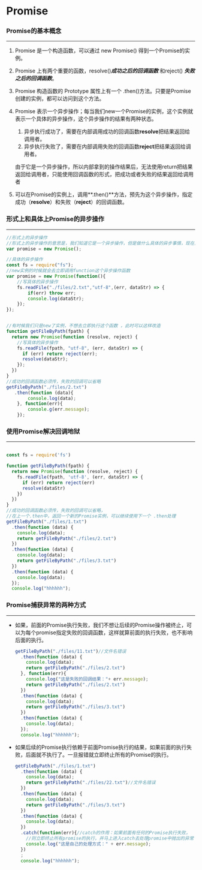 #   Promise

### Promise的基本概念

----

1. Promise 是一个构造函数，可以通过 new Promise() 得到一个Promise的实例。

2. Promise 上有两个重要的函数，resolve()***成功之后的回调函数*** 和reject() ***失败之后的回调函数***。

3. Promise 构造函数的 Prototype 属性上有一个 .then()方法。只要是Promise创建的实例，都可以访问到这个方法。

4. Promise 表示一个异步操作；每当我们new一个Promise的实例，这个实例就表示一个具体的异步操作，这个异步操作的结果有两种状态。

   1. 异步执行成功了，需要在内部调用成功的回调函数**resolve**把结果返回给调用者。
   2. 异步执行失败了，需要在内部调用失败的回调函数**reject**把结果返回给调用者。

   由于它是一个异步操作，所以内部拿到的操作结果后，无法使用return把结果返回给调用者，只能使用回调函数的形式，把成功或者失败的结果返回给调用者

5. 可以在Promise的实例上，调用**.then()**方法，预先为这个异步操作，指定成功（**resolve**）和失败（**reject**）的回调函数。

### 形式上和具体上Promise的异步操作

---

```javascript
//形式上的异步操作
//形式上的异步操作的意思是，我们知道它是一个异步操作，但是做什么具体的异步事情，现在尚不清楚
var promise = new Promise();
```



````javascript
//具体的异步操作
const fs = require("fs");
//new实例的时候就会去立即调用function这个异步操作函数
var promise = new Promise(function(){
    //写具体的异步操作
    fs.readFile("./files/2.txt","utf-8",(err, dataStr) => {
        if(err) throw err;
        console.log(dataStr);
    });
});


//有时候我们只是new了实例，不想去立即执行这个函数 ，此时可以这样改造
function getFileByPath(fpath) {
  return new Promise(function (resolve, reject) {
    //写具体的异步操作
    fs.readFile(fpath, "utf-8", (err, dataStr) => {
      if (err) return reject(err);
      resolve(dataStr);
    });
  })
}
//成功的回调函数必须传，失败的回调可以省略
getFileByPath("./files/2.txt")
   .then(function (data){
        console.log(data);
    }, function(err){
        console.g(err.message);
    });

````

### 使用Promise解决回调地狱

---

```javascript

const fs = require('fs')

function getFileByPath(fpath) {
  return new Promise(function (resolve, reject) {
    fs.readFile(fpath, 'utf-8', (err, dataStr) => {
      if (err) return reject(err)
      resolve(dataStr)
    })
  })
}
//成功的回调函数必须传，失败的回调可以省略，
//在上一个.then中，返回一个新的Promise实例，可以继续使用下一个 .then处理
getFileByPath("./files/1.txt")
  .then(function (data) {
    console.log(data);
    return getFileByPath("./files/2.txt")
  })
  .then(function (data) {
    console.log(data);
    return getFileByPath("./files/3.txt")
  })
  .then(function (data) {
    console.log(data);
  });
  console.log("hhhhhh");
```

### Promise捕获异常的两种方式

---

+ 如果，前面的Promise执行失败，我们不想让后续的Promise操作被终止，可以为每个promise指定失败的回调函数，这样就算前面的执行失败，也不影响后面的执行。

  ```javascript
  getFileByPath("./files/11.txt")//文件名错误
    .then(function (data) {
      console.log(data);
      return getFileByPath("./files/2.txt")
    }, function(err){
      console.log("这是失败的回调结果："+ err.message);
      return getFileByPath("./files/2.txt")
    })
    .then(function (data) {
      console.log(data);
      return getFileByPath("./files/3.txt")
    })
    .then(function (data) {
      console.log(data);
    });
    console.log("hhhhhh");
  ```

+ 如果后续的Promise执行依赖于前面Promise执行的结果，如果前面的执行失败，后面就不执行了。一旦报错就立即终止所有的Promise的执行。

  ```javascript
  getFileByPath("./files/1.txt")
    .then(function (data) {
      console.log(data);
      return getFileByPath("./files/22.txt")//文件名错误
    })
    .then(function (data) {
      console.log(data);
      return getFileByPath("./files/3.txt")
    })
    .then(function (data) {
      console.log(data);
    })
    .catch(function(err){//catch的作用：如果前面有任何的Promise执行失败，
      //则立即终止所有promise的执行，并马上进入catch去处理promise中抛出的异常
      console.log("这是自己的处理方式：" + err.message);
    })
    ;
    console.log("hhhhhh");
  ```

  

